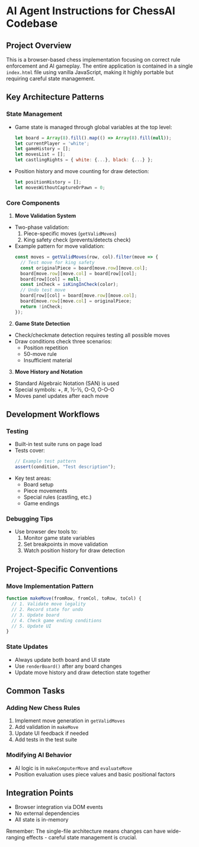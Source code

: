 # AI Agent Instructions for ChessAI Codebase

## Project Overview
This is a browser-based chess implementation focusing on correct rule enforcement and AI gameplay. The entire application is contained in a single `index.html` file using vanilla JavaScript, making it highly portable but requiring careful state management.

## Key Architecture Patterns

### State Management
- Game state is managed through global variables at the top level:
  ```javascript
  let board = Array(8).fill().map(() => Array(8).fill(null));
  let currentPlayer = 'white';
  let gameHistory = [];
  let movesList = [];
  let castlingRights = { white: {...}, black: {...} };
  ```
- Position history and move counting for draw detection:
  ```javascript
  let positionHistory = [];
  let movesWithoutCaptureOrPawn = 0;
  ```

### Core Components

1. **Move Validation System**
- Two-phase validation:
  1. Piece-specific moves (`getValidMoves`)
  2. King safety check (prevents/detects check)
- Example pattern for move validation:
  ```javascript
  const moves = getValidMoves(row, col).filter(move => {
    // Test move for king safety
    const originalPiece = board[move.row][move.col];
    board[move.row][move.col] = board[row][col];
    board[row][col] = null;
    const inCheck = isKingInCheck(color);
    // Undo test move
    board[row][col] = board[move.row][move.col];
    board[move.row][move.col] = originalPiece;
    return !inCheck;
  });
  ```

2. **Game State Detection**
- Check/checkmate detection requires testing all possible moves
- Draw conditions check three scenarios:
  - Position repetition
  - 50-move rule
  - Insufficient material

3. **Move History and Notation**
- Standard Algebraic Notation (SAN) is used
- Special symbols: +, #, ½-½, O-O, O-O-O
- Moves panel updates after each move

## Development Workflows

### Testing
- Built-in test suite runs on page load
- Tests cover:
  ```javascript
  // Example test pattern
  assert(condition, "Test description");
  ```
- Key test areas:
  - Board setup
  - Piece movements
  - Special rules (castling, etc.)
  - Game endings

### Debugging Tips
- Use browser dev tools to:
  1. Monitor game state variables
  2. Set breakpoints in move validation
  3. Watch position history for draw detection

## Project-Specific Conventions

### Move Implementation Pattern
```javascript
function makeMove(fromRow, fromCol, toRow, toCol) {
  // 1. Validate move legality
  // 2. Record state for undo
  // 3. Update board
  // 4. Check game ending conditions
  // 5. Update UI
}
```

### State Updates
- Always update both board and UI state
- Use `renderBoard()` after any board changes
- Update move history and draw detection state together

## Common Tasks

### Adding New Chess Rules
1. Implement move generation in `getValidMoves`
2. Add validation in `makeMove`
3. Update UI feedback if needed
4. Add tests in the test suite

### Modifying AI Behavior
- AI logic is in `makeComputerMove` and `evaluateMove`
- Position evaluation uses piece values and basic positional factors

## Integration Points
- Browser integration via DOM events
- No external dependencies
- All state is in-memory

Remember: The single-file architecture means changes can have wide-ranging effects - careful state management is crucial.
